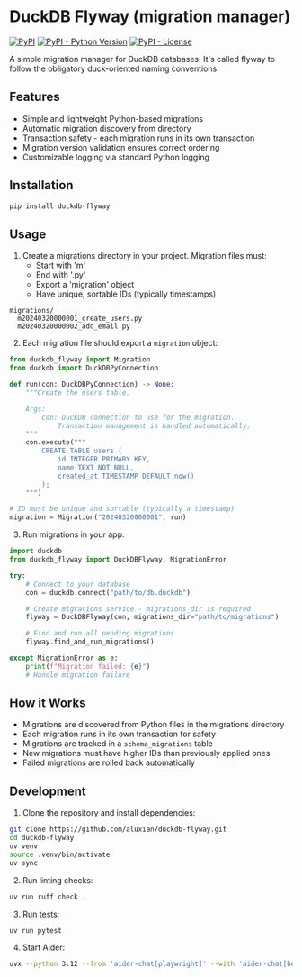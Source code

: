 # DuckDB Flyway (migration manager)

[![PyPI](https://img.shields.io/pypi/v/duckdb-flyway)](https://pypi.org/project/duckdb-flyway/)
[![PyPI - Python Version](https://img.shields.io/pypi/pyversions/duckdb-flyway)](https://pypi.org/project/duckdb-flyway/)
[![PyPI - License](https://img.shields.io/pypi/l/duckdb-flyway)](https://pypi.org/project/duckdb-flyway/)

A simple migration manager for DuckDB databases. It's called flyway to follow the obligatory duck-oriented naming conventions.

## Features

- Simple and lightweight Python-based migrations
- Automatic migration discovery from directory
- Transaction safety - each migration runs in its own transaction
- Migration version validation ensures correct ordering
- Customizable logging via standard Python logging

## Installation

```sh
pip install duckdb-flyway
```

## Usage

1. Create a migrations directory in your project. Migration files must:
   - Start with 'm'
   - End with '.py'
   - Export a 'migration' object
   - Have unique, sortable IDs (typically timestamps)

```
migrations/
  m20240320000001_create_users.py
  m20240320000002_add_email.py
```

2. Each migration file should export a `migration` object:

```python
from duckdb_flyway import Migration
from duckdb import DuckDBPyConnection

def run(con: DuckDBPyConnection) -> None:
    """Create the users table.

    Args:
        con: DuckDB connection to use for the migration.
            Transaction management is handled automatically.
    """
    con.execute("""
        CREATE TABLE users (
            id INTEGER PRIMARY KEY,
            name TEXT NOT NULL,
            created_at TIMESTAMP DEFAULT now()
        );
    """)

# ID must be unique and sortable (typically a timestamp)
migration = Migration("20240320000001", run)
```

3. Run migrations in your app:

```python
import duckdb
from duckdb_flyway import DuckDBFlyway, MigrationError

try:
    # Connect to your database
    con = duckdb.connect("path/to/db.duckdb")

    # Create migrations service - migrations_dir is required
    flyway = DuckDBFlyway(con, migrations_dir="path/to/migrations")

    # Find and run all pending migrations
    flyway.find_and_run_migrations()

except MigrationError as e:
    print(f"Migration failed: {e}")
    # Handle migration failure
```

## How it Works

- Migrations are discovered from Python files in the migrations directory
- Each migration runs in its own transaction for safety
- Migrations are tracked in a `schema_migrations` table
- New migrations must have higher IDs than previously applied ones
- Failed migrations are rolled back automatically

## Development

1. Clone the repository and install dependencies:

```sh
git clone https://github.com/aluxian/duckdb-flyway.git
cd duckdb-flyway
uv venv
source .venv/bin/activate
uv sync
```

2. Run linting checks:

```sh
uv run ruff check .
```

3. Run tests:

```sh
uv run pytest
```

4. Start Aider:

```sh
uvx --python 3.12 --from 'aider-chat[playwright]' --with 'aider-chat[help]' aider
```
